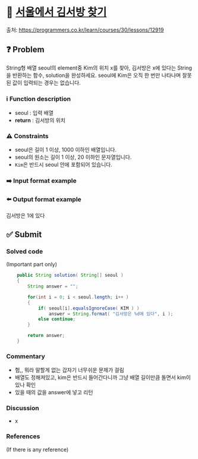 # :bookmark_tabs: [서울에서 김서방 찾기][title]
출처: https://programmers.co.kr/learn/courses/30/lessons/12919

## :question: Problem
String형 배열 seoul의 element중 Kim의 위치 x를 찾아, 김서방은 x에 있다는 String을 반환하는 함수, solution을 완성하세요. seoul에 Kim은 오직 한 번만 나타나며 잘못된 값이 입력되는 경우는 없습니다.

### :information_source: Function description
- seoul : 입력 배열
- __return__ : 김서방의 위치

### :warning: Constraints
- seoul은 길이 1 이상, 1000 이하인 배열입니다.
- seoul의 원소는 길이 1 이상, 20 이하인 문자열입니다.
- `Kim`은 반드시 seoul 안에 포함되어 있습니다.

### :arrow_right: Input format example

### :arrow_left: Output format example
김서방은 1에 있다

## :white_check_mark: Submit
### Solved code
(Important part only)
``` java
	public String solution( String[] seoul )
	{
		String answer = "";

		for(int i = 0; i < seoul.length; i++ )
		{
			if( seoul[i].equalsIgnoreCase( KIM ) )
				answer = String.format( "김서방은 %d에 있다", i );
			else continue;
		}

		return answer;
	}
```
### Commentary
- 험,, 뭐라 말할게 없는 갑자기 너무쉬운 문제가 걸림
- 배열도 정해져있고, kim은 반드시 들어간다니까 그냥 배열 길이만큼 돌면서 kim이 있나 확인
- 있을 때의 값을 answer에 넣고 리턴

### Discussion
- x

### References
(If there is any reference)

[title]: https://programmers.co.kr/learn/courses/30/lessons/12919